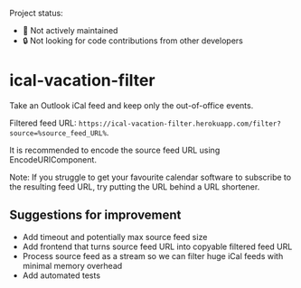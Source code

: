 Project status:

-   🛑 Not actively maintained
-   🔒 Not looking for code contributions from other developers

# ical-vacation-filter

Take an Outlook iCal feed and keep only the out-of-office events.

Filtered feed URL: `https://ical-vacation-filter.herokuapp.com/filter?source=%source_feed_URL%`.

It is recommended to encode the source feed URL using EncodeURIComponent.

Note: If you struggle to get your favourite calendar software to subscribe to the resulting feed URL, try putting the URL behind a URL shortener.

## Suggestions for improvement

-   Add timeout and potentially max source feed size
-   Add frontend that turns source feed URL into copyable filtered feed URL
-   Process source feed as a stream so we can filter huge iCal feeds with minimal memory overhead
-   Add automated tests
